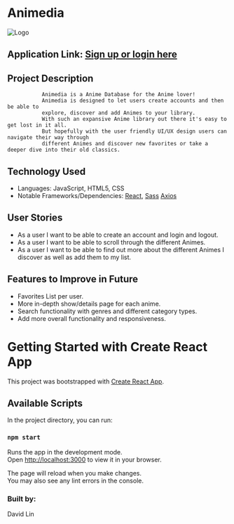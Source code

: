 # Animedia 
![Logo](https://i.imgur.com/bUkPzWI.jpg)
## Application Link: [Sign up or login here](https://splendorous-pegasus-bc7f12.netlify.app/register) 
## Project Description
               Animedia is a Anime Database for the Anime lover! 
               Animedia is designed to let users create accounts and then be able to 
               explore, discover and add Animes to your library. 
               With such an expansive Anime library out there it's easy to get lost in it all. 
               But hopefully with the user friendly UI/UX design users can navigate their way through 
               different Animes and discover new favorites or take a deeper dive into their old classics.
## Technology Used
- Languages: JavaScript, HTML5, CSS
- Notable Frameworks/Dependencies: [React](https://reactjs.org/), [Sass](https://sass-lang.com/) [Axios](https://axios-http.com/docs/intro)

  
## User Stories
  
- As a user I want to be able to create an account and login and logout.
- As a user I want to be able to scroll through the different Animes.
- As a user I want to be able to find out more about the different Animes I discover as well as add them to my list.


## Features to Improve in Future
- Favorites List per user.
- More in-depth show/details page for each anime.
- Search functionality with genres and different category types.
- Add more overall functionality and responsiveness.

# Getting Started with Create React App

This project was bootstrapped with [Create React App](https://github.com/facebook/create-react-app).

## Available Scripts

In the project directory, you can run:

### `npm start`

Runs the app in the development mode.\
Open [http://localhost:3000](http://localhost:3000) to view it in your browser.

The page will reload when you make changes.\
You may also see any lint errors in the console.

### Built by:
David Lin
